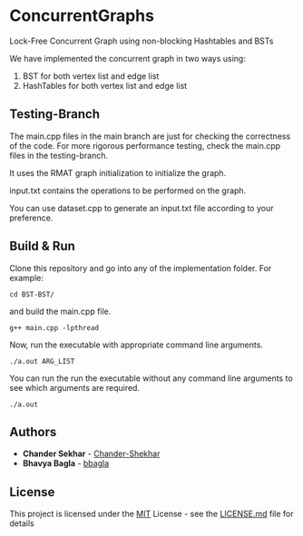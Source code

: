 # ConcurrentGraphs
Lock-Free Concurrent Graph using non-blocking Hashtables and BSTs

We have implemented the concurrent graph in two ways using:
1. BST for both vertex list and edge list
2. HashTables for both vertex list and edge list

## Testing-Branch

The main.cpp files in the main branch are just for checking the correctness of the code. 
For more rigorous performance testing, check the main.cpp files in the testing-branch.

It uses the RMAT graph initialization to initialize the graph.

input.txt contains the operations to be performed on the graph.

You can use dataset.cpp to generate an input.txt file according to your preference.


## Build & Run
Clone this repository and go into any of the implementation folder. For example:

```
cd BST-BST/
```
and build the main.cpp file.

```
g++ main.cpp -lpthread
```
Now, run the executable with appropriate command line arguments.

```
./a.out ARG_LIST
```
You can run the run the executable without any command line arguments to see which arguments are required.

```
./a.out
```

## Authors

* **Chander Sekhar** -  [Chander-Shekhar](https://github.com/Chander-Shekhar)
* **Bhavya Bagla** -  [bbagla](https://github.com/bbagla)


## License

This project is licensed under the [MIT](https://choosealicense.com/licenses/mit/) License - see the [LICENSE.md](LICENSE.md) file for details
